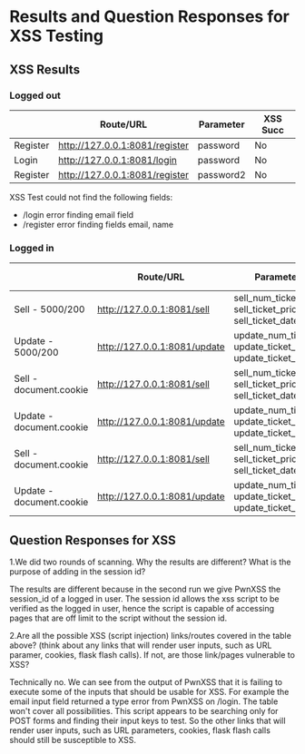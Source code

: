 # Results and Question Responses for XSS Testing

## XSS Results
### Logged out
|          | Route/URL                      | Parameter | XSS Succ |
|----------|--------------------------------|-----------|----------|
| Register | http://127.0.0.1:8081/register | password  | No       |
| Login    | http://127.0.0.1:8081/login    | password  | No       |
| Register | http://127.0.0.1:8081/register | password2 | No       |

XSS Test could not find the following fields: 
- /login error finding email field
- /register error finding fields email, name
### Logged in
|                          | Route/URL                    | Parameter                                                   | XSS Succ |
|--------------------------|------------------------------|-------------------------------------------------------------|----------|
| Sell - 5000/200          | http://127.0.0.1:8081/sell   | sell_num_ticket, sell_ticket_price, sell_ticket_date        | Yes      |
| Update - 5000/200        | http://127.0.0.1:8081/update | update_num_tickets, update_ticket_price, update_ticket_date | Yes      |
| Sell - document.cookie   | http://127.0.0.1:8081/sell   | sell_num_ticket, sell_ticket_price, sell_ticket_date        | Yes      |
| Update - document.cookie | http://127.0.0.1:8081/update | update_num_tickets, update_ticket_price, update_ticket_date | Yes      |
| Sell - document.cookie   | http://127.0.0.1:8081/sell   | sell_num_ticket, sell_ticket_price, sell_ticket_date        | Yes      |
| Update - document.cookie | http://127.0.0.1:8081/update | update_num_tickets, update_ticket_price, update_ticket_date | Yes      |

## Question Responses for XSS

1.We did two rounds of scanning. Why the results are different? What is the purpose of adding in the session id?

The results are different because in the second run we give PwnXSS the session_id of a logged in user. The session
 id allows the xss script to be verified as the logged in user, hence the script is capable of accessing pages that
 are off limit to the script without the session id.

2.Are all the possible XSS (script injection) links/routes covered in the table above? (think about any links that
 will render user inputs, such as URL paramer, cookies, flask flash calls). If not, are those link/pages vulnerable to XSS?

Technically no. We can see from the output of PwnXSS that it is failing to execute some of the inputs that should be 
usable for XSS. For example the email input field returned a type error from PwnXSS on /login. The table won't cover all possibilities. This  script appears to be searching only for POST forms and finding their input keys to test. So the other links that will render user inputs, such as URL parameters, cookies, flask flash calls should still be susceptible to XSS.